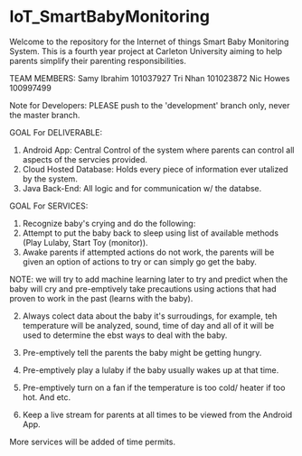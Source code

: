 # IoT_SmartBabyMonitoring

Welcome to the repository for the Internet of things Smart Baby Monitoring System. This is a fourth year project at Carleton University aiming to help parents simplify their parenting responsibilities. 

TEAM MEMBERS:
Samy Ibrahim 101037927
Tri Nhan 101023872
Nic Howes 100997499

Note for Developers:
PLEASE push to the 'development' branch only, never the master branch. 

GOAL For DELIVERABLE:
1) Android App: Central Control of the system where parents can control all aspects of the servcies provided.
2) Cloud Hosted Database: Holds every piece of information ever utalized by the system.
3) Java Back-End: All logic and for communication w/ the databse. 

GOAL For SERVICES:
1) Recognize baby's crying and do the following:
  1) Attempt to put the baby back to sleep using list of available methods (Play Lulaby, Start Toy (monitor)).
  2) Awake parents if attempted actions do not work, the parents will be given an option of actions to try or can simply go get the baby.
  
  NOTE: we will try to add machine learning later to try and predict when the baby will cry and pre-emptively take precautions using actions that had proven to work in the past (learns with the baby). 
  
2) Always colect data about the baby it's surroudings, for example, teh temperature will be analyzed, sound, time of day and all of it will be used to determine the ebst ways to deal with the baby.
  1) Pre-emptively tell the parents the baby might be getting hungry.
  2) Pre-emptively play a lulaby if the baby usually wakes up at that time.
  3) Pre-emptively turn on a fan if the temperature is too cold/ heater if too hot. And etc. 
  
3) Keep a live stream for parents at all times to be viewed from the Android App. 

More services will be added of time permits. 

